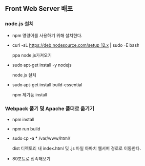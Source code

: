 ## Front Web Server 배포

### node.js 설치

- npm 명령어를 사용하기 위해 설치한다.

- curl -sL https://deb.nodesource.com/setup_12.x | sudo -E bash

  ppa node.js가져오기

- sudo apt-get install -y nodejs

  node.js 설치

- sudo apt-get install build-essential

  npm 제기능 install

### Webpack 풀기 및 Apache 폴더로 옮기기

- npm install

- npm run build

- sudo cp -a * /var/www/html/

  dist 디렉토리 내 index.html 및 .js 파일 아파치 웹서버 경로로 이동한다.

- 80포트로 접속해보기
